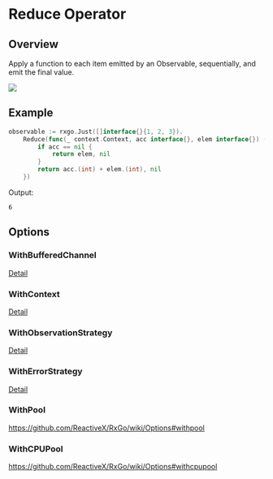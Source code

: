 # Reduce Operator

## Overview

Apply a function to each item emitted by an Observable, sequentially, and emit the final value.

![](http://reactivex.io/documentation/operators/images/reduce.png)

## Example

```go
observable := rxgo.Just([]interface{}{1, 2, 3}).
	Reduce(func(_ context.Context, acc interface{}, elem interface{}) (interface{}, error) {
		if acc == nil {
			return elem, nil
		}
		return acc.(int) + elem.(int), nil
	})
```

Output:

```
6
```

## Options

### WithBufferedChannel

[Detail](options.md#withbufferedchannel)

### WithContext

[Detail](options.md#withcontext)

### WithObservationStrategy

[Detail](options.md#withobservationstrategy)

### WithErrorStrategy

[Detail](options.md#witherrorstrategy)

### WithPool

https://github.com/ReactiveX/RxGo/wiki/Options#withpool

### WithCPUPool

https://github.com/ReactiveX/RxGo/wiki/Options#withcpupool